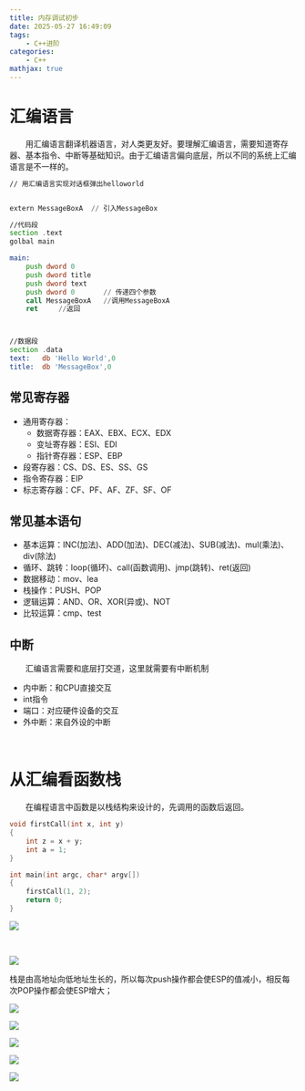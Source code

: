 ```yaml
---
title: 内存调试初步
date: 2025-05-27 16:49:09
tags:
    - C++进阶
categories:
    - C++
mathjax: true
---
```


# 汇编语言

&emsp;&emsp;用汇编语言翻译机器语言，对人类更友好。要理解汇编语言，需要知道寄存器、基本指令、中断等基础知识。由于汇编语言偏向底层，所以不同的系统上汇编语言是不一样的。

```asm
// 用汇编语言实现对话框弹出helloworld


extern MessageBoxA  // 引入MessageBox

//代码段
section .text    
golbal main

main:
    push dword 0
    push dword title
    push dword text
    push dword 0       // 传递四个参数
    call MessageBoxA   //调用MessageBoxA
    ret     //返回



//数据段
section .data    
text:   db 'Hello World',0
title:  db 'MessageBox',0
```

## 常见寄存器

+ 通用寄存器：
  + 数据寄存器：EAX、EBX、ECX、EDX
  + 变址寄存器：ESI、EDI
  + 指针寄存器：ESP、EBP
+ 段寄存器：CS、DS、ES、SS、GS
+ 指令寄存器：EIP
+ 标志寄存器：CF、PF、AF、ZF、SF、OF

## 常见基本语句

+ 基本运算：INC(加法)、ADD(加法)、DEC(减法)、SUB(减法)、mul(乘法)、div(除法)
+ 循环、跳转：loop(循环)、call(函数调用)、jmp(跳转)、ret(返回)
+ 数据移动：mov、lea
+ 栈操作：PUSH、POP
+ 逻辑运算：AND、OR、XOR(异或)、NOT
+ 比较运算：cmp、test

## 中断

&emsp;&emsp;汇编语言需要和底层打交道，这里就需要有中断机制

+ 内中断：和CPU直接交互
+ int指令
+ 端口：对应硬件设备的交互
+ 外中断：来自外设的中断

&emsp;&emsp;

# 从汇编看函数栈

&emsp;&emsp;在编程语言中函数是以栈结构来设计的，先调用的函数后返回。

```cpp
void firstCall(int x, int y)
{
    int z = x + y;
    int a = 1;
}

int main(int argc, char* argv[])
{
    firstCall(1, 2);
    return 0;
}

```

![](https://my-hexo-blog-1308129409.cos.ap-beijing.myqcloud.com/C%2B%2B/%E4%BB%8E%E6%B1%87%E7%BC%96%E7%9C%8B%E5%87%BD%E6%95%B0%E6%A0%88.png)

&emsp;


![](https://my-hexo-blog-1308129409.cos.ap-beijing.myqcloud.com/C%2B%2B/%E5%87%BD%E6%95%B0%E6%A0%881.png)

栈是由高地址向低地址生长的，所以每次push操作都会使ESP的值减小，相反每次POP操作都会使ESP增大；

![](https://my-hexo-blog-1308129409.cos.ap-beijing.myqcloud.com/C%2B%2B/%E5%87%BD%E6%95%B0%E6%A0%882.png)

![](https://my-hexo-blog-1308129409.cos.ap-beijing.myqcloud.com/C%2B%2B/%E5%87%BD%E6%95%B0%E6%A0%883.png)

![](https://my-hexo-blog-1308129409.cos.ap-beijing.myqcloud.com/C%2B%2B/%E5%87%BD%E6%95%B0%E6%A0%884.png)

![](https://my-hexo-blog-1308129409.cos.ap-beijing.myqcloud.com/C%2B%2B/%E5%87%BD%E6%95%B0%E6%A0%884_1.png)

![](https://my-hexo-blog-1308129409.cos.ap-beijing.myqcloud.com/C%2B%2B/%E5%87%BD%E6%95%B0%E6%A0%885.png)

&emsp;
